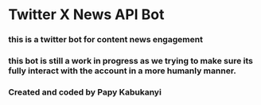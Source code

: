 # Twitter X News API Bot

### this is a twitter bot for content news engagement
### this bot is still a work in progress as we trying to make sure its fully interact with the account in a more humanly manner.

### Created and coded by Papy Kabukanyi